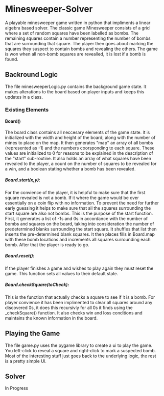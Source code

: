 # Minesweeper-Solver
A playable minesweeper game written in python that impliments a linear algebra based solver.
The classic game Minesweeper consists of a grid where a set of random squares have been labelled as bombs. The remaining squares contain a number representing the number of bombs that are surrounding that square. The player then goes about marking the squares they suspect to contain bombs and revealing the others. The game is won when all non-bomb squares are revealled, it is lost if a bomb is found.
## Backround Logic
The file minesweeperLogic.py contains the background game state. It makes alterations to the board based on player inputs and keeps this updates in a class.
### Existing Elements
#### Board()
The board class contains all neccesary elements of the game state. It is initialized with the width and height of the board, along with the number of mines to place on the map. It then generates "map" an array of all bombs (represented as -1) and the numbers coorsponding to each square. These values are initialized to 0 for reasons to be explained in the description of the "start" sub-routine. It also holds an array of what squares have been revealed to the player, a count on the number of squares to be revealed for a win, and a boolean stating whether a bomb has been revealed.
##### Board.start(x,y):
For the convience of the player, it is helpful to make sure that the first square revealed is not a bomb. If it where the game would be over essentially on a coin flip with no information. To prevent the need for further early guessing it helps to make sure that all the squares surrounding the start square are also not bombs. This is the purpose of the start function.
First, it generates a list of -1s and 0s in accordance with the number of bombs and squares on the board, taking into consideration the number of predetermined blanks surrounding the start square. It shuffles that list then inserts the pre-determined blank squares. It then places fills in Board.map with these bomb locations and increments all squares surrounding each bomb. After that the player is ready to go.
##### Board.reset():
If the player finishes a game and wishes to play again they must reset the game. This function sets all values to their default state.
##### Board.checkSquare(toCheck):
This is the function that actually checks a square to see if it is a bomb. For player convience it has been implimented to clear all squares around any discovered 0s, it does this recursivly for all 0s it finds using the _checkSquare() function. It also checks win and loss conditions and maintains the known information in the board.
## Playing the Game
The file game.py uses the pygame library to create a ui to play the game. You left-click to reveal a square and right-click to mark a suspected bomb. Most of the interesting stuff just goes back to the underlying logic, the rest is a pretty simple UI.
## Solver
In Progress
